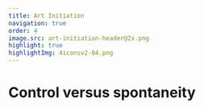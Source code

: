 ```yaml
---
title: Art Initiation
navigation: true
order: 4
image.src: art-initiation-header@2x.png
highlight: true
highlightImg: 4iconsv2-04.png
---
```


# Control versus spontaneity

